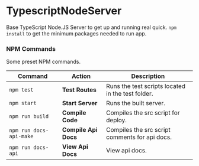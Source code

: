 # TypescriptNodeServer
Base TypeScript Node.JS Server to get up and running real quick. `npm install` to get the minimum packages needed to run app.

### NPM Commands
Some preset NPM commands.

Command | Action | Description
--- | --- | ---
`npm test` | **Test Routes** | Runs the test scripts located in the test folder.
`npm start` | **Start Server** | Runs the built server.
`npm run build` | **Compile Code** | Compiles the src script for deploy.
`npm run docs-api-make` | **Compile Api Docs** | Compiles the src script comments for api docs.
`npm run docs-api` | **View Api Docs** | View api docs.
